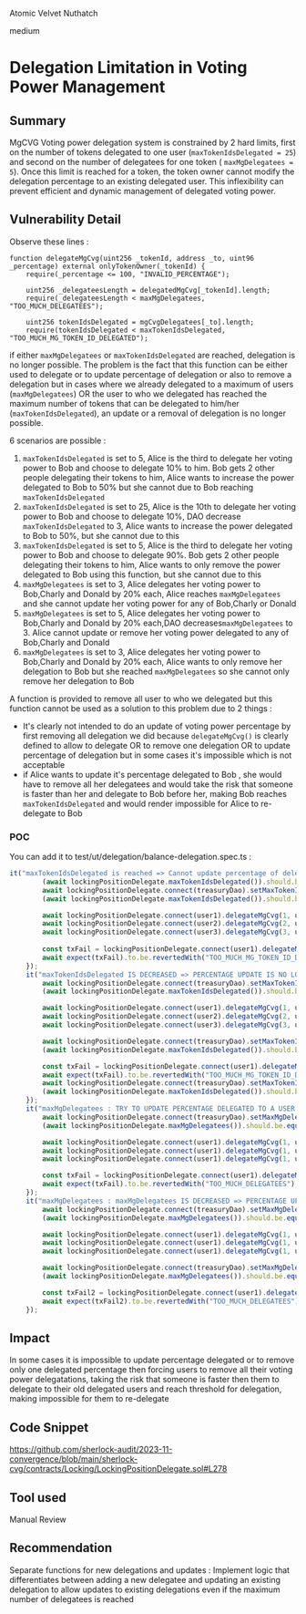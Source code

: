 Atomic Velvet Nuthatch

medium

# Delegation Limitation in Voting Power Management

## Summary

MgCVG Voting power delegation system is constrained by 2 hard limits, first on the number of tokens delegated to one user (`maxTokenIdsDelegated = 25`) and second on the number of delegatees for one token ( `maxMgDelegatees = 5`). Once this limit is reached for a token, the token owner cannot modify the delegation percentage to an existing delegated user. This inflexibility can prevent efficient and dynamic management of delegated voting power.

## Vulnerability Detail
Observe these lines : 
```solidity
function delegateMgCvg(uint256 _tokenId, address _to, uint96 _percentage) external onlyTokenOwner(_tokenId) {
    require(_percentage <= 100, "INVALID_PERCENTAGE");

    uint256 _delegateesLength = delegatedMgCvg[_tokenId].length;
    require(_delegateesLength < maxMgDelegatees, "TOO_MUCH_DELEGATEES");

    uint256 tokenIdsDelegated = mgCvgDelegatees[_to].length;
    require(tokenIdsDelegated < maxTokenIdsDelegated, "TOO_MUCH_MG_TOKEN_ID_DELEGATED");
```
if either `maxMgDelegatees` or `maxTokenIdsDelegated` are reached,  delegation is no longer possible.
The problem is the fact that this function can be either used to delegate or to update percentage of delegation or also to remove a delegation but in cases where we already delegated to a maximum of users (`maxMgDelegatees`) OR the user to who we delegated has reached the maximum number of tokens that can be delegated to him/her (`maxTokenIdsDelegated`), an update or a removal of delegation is no longer possible.

6 scenarios are possible : 
1. `maxTokenIdsDelegated` is set to 5, Alice is the third to delegate her voting power to Bob and choose to delegate 10% to him. Bob gets 2 other people delegating their tokens to him, Alice wants to increase the power delegated to Bob to 50% but she cannot due to Bob reaching `maxTokenIdsDelegated`
2. `maxTokenIdsDelegated` is set to 25, Alice is the 10th to delegate her voting power to Bob and choose to delegate 10%, DAO decrease `maxTokenIdsDelegated` to 3, Alice wants to increase the power delegated to Bob to 50%, but she cannot due to this
3. `maxTokenIdsDelegated` is set to 5, Alice is the third to delegate her voting power to Bob and choose to delegate 90%. Bob gets 2 other people delegating their tokens to him, Alice wants to only remove the power delegated to Bob using this function, but she cannot due to this
4. `maxMgDelegatees` is set to 3, Alice delegates her voting power to Bob,Charly and Donald by 20% each, Alice reaches `maxMgDelegatees` and she cannot update her voting power for any of Bob,Charly or Donald
5. `maxMgDelegatees` is set to 5, Alice delegates her voting power to Bob,Charly and Donald by 20% each,DAO decreases`maxMgDelegatees` to 3. Alice cannot update or remove her voting power delegated to any of Bob,Charly and Donald
6. `maxMgDelegatees` is set to 3, Alice delegates her voting power to Bob,Charly and Donald by 20% each, Alice wants to only remove her delegation to Bob but she reached `maxMgDelegatees` so she cannot only remove her delegation to Bob

A function is provided to remove all user to who we delegated but this function cannot be used as a solution to this problem due to 2 things : 
- It's clearly not intended to do an update of voting power percentage by first removing all delegation we did because `delegateMgCvg()` is clearly defined to allow to delegate OR to remove one delegation OR to update percentage of delegation but in some cases it's impossible which is not acceptable
- if Alice wants to update it's percentage delegated to Bob , she would have to remove all her delegatees and would take the risk that someone is faster than her and delegate to Bob before her, making Bob reaches `maxTokenIdsDelegated` and would render impossible for Alice to re-delegate to Bob

### POC
You can add it to test/ut/delegation/balance-delegation.spec.ts : 
```Typescript
it("maxTokenIdsDelegated is reached => Cannot update percentage of delegate", async function () {
        (await lockingPositionDelegate.maxTokenIdsDelegated()).should.be.equal(25);
        await lockingPositionDelegate.connect(treasuryDao).setMaxTokenIdsDelegated(3);
        (await lockingPositionDelegate.maxTokenIdsDelegated()).should.be.equal(3);

        await lockingPositionDelegate.connect(user1).delegateMgCvg(1, user10, 20);
        await lockingPositionDelegate.connect(user2).delegateMgCvg(2, user10, 30);
        await lockingPositionDelegate.connect(user3).delegateMgCvg(3, user10, 30);
        
        const txFail = lockingPositionDelegate.connect(user1).delegateMgCvg(1, user10, 40);
        await expect(txFail).to.be.revertedWith("TOO_MUCH_MG_TOKEN_ID_DELEGATED");
    });
    it("maxTokenIdsDelegated IS DECREASED => PERCENTAGE UPDATE IS NO LONGER POSSIBLE", async function () {
        await lockingPositionDelegate.connect(treasuryDao).setMaxTokenIdsDelegated(25);
        (await lockingPositionDelegate.maxTokenIdsDelegated()).should.be.equal(25);

        await lockingPositionDelegate.connect(user1).delegateMgCvg(1, user10, 20);
        await lockingPositionDelegate.connect(user2).delegateMgCvg(2, user10, 30);
        await lockingPositionDelegate.connect(user3).delegateMgCvg(3, user10, 30);

        await lockingPositionDelegate.connect(treasuryDao).setMaxTokenIdsDelegated(3);
        (await lockingPositionDelegate.maxTokenIdsDelegated()).should.be.equal(3);        

        const txFail = lockingPositionDelegate.connect(user1).delegateMgCvg(1, user10, 40);
        await expect(txFail).to.be.revertedWith("TOO_MUCH_MG_TOKEN_ID_DELEGATED");
        await lockingPositionDelegate.connect(treasuryDao).setMaxTokenIdsDelegated(25);
        (await lockingPositionDelegate.maxTokenIdsDelegated()).should.be.equal(25);
    });
    it("maxMgDelegatees : TRY TO UPDATE PERCENTAGE DELEGATED TO A USER IF WE ALREADY REACH maxMgDelegatees", async function () {
        await lockingPositionDelegate.connect(treasuryDao).setMaxMgDelegatees(3);
        (await lockingPositionDelegate.maxMgDelegatees()).should.be.equal(3);

        await lockingPositionDelegate.connect(user1).delegateMgCvg(1, user10, 20);
        await lockingPositionDelegate.connect(user1).delegateMgCvg(1, user2, 30);
        await lockingPositionDelegate.connect(user1).delegateMgCvg(1, user3, 30);

        const txFail = lockingPositionDelegate.connect(user1).delegateMgCvg(1, user10, 40);
        await expect(txFail).to.be.revertedWith("TOO_MUCH_DELEGATEES");
    });
    it("maxMgDelegatees : maxMgDelegatees IS DECREASED => PERCENTAGE UPDATE IS NO LONGER POSSIBLE", async function () {
        await lockingPositionDelegate.connect(treasuryDao).setMaxMgDelegatees(5);
        (await lockingPositionDelegate.maxMgDelegatees()).should.be.equal(5);

        await lockingPositionDelegate.connect(user1).delegateMgCvg(1, user10, 20);
        await lockingPositionDelegate.connect(user1).delegateMgCvg(1, user2, 30);
        await lockingPositionDelegate.connect(user1).delegateMgCvg(1, user3, 10);

        await lockingPositionDelegate.connect(treasuryDao).setMaxMgDelegatees(2);
        (await lockingPositionDelegate.maxMgDelegatees()).should.be.equal(2);

        const txFail2 = lockingPositionDelegate.connect(user1).delegateMgCvg(1, user2, 50);
        await expect(txFail2).to.be.revertedWith("TOO_MUCH_DELEGATEES");
    });
```
## Impact
In some cases it is impossible to update percentage delegated or to remove only one delegated percentage then forcing users to remove all their voting power delegatations, taking the risk that someone is faster then them to delegate to their old delegated users and reach threshold for delegation, making impossible for them to re-delegate

## Code Snippet

https://github.com/sherlock-audit/2023-11-convergence/blob/main/sherlock-cvg/contracts/Locking/LockingPositionDelegate.sol#L278

## Tool used

Manual Review

## Recommendation

Separate functions for new delegations and updates : Implement logic that differentiates between adding a new delegatee and updating an existing delegation to allow updates to existing delegations even if the maximum number of delegatees is reached